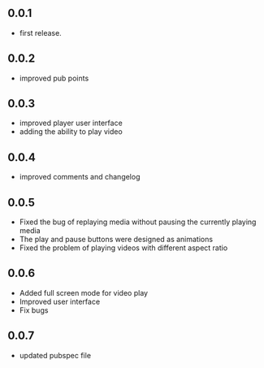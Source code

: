 ## 0.0.1

- first release.

## 0.0.2

- improved pub points

## 0.0.3

- improved player user interface
- adding the ability to play video

## 0.0.4

- improved comments and changelog

## 0.0.5

- Fixed the bug of replaying media without pausing the currently playing media
- The play and pause buttons were designed as animations
- Fixed the problem of playing videos with different aspect ratio

## 0.0.6

- Added full screen mode for video play
- Improved user interface
- Fix bugs

## 0.0.7

- updated pubspec file